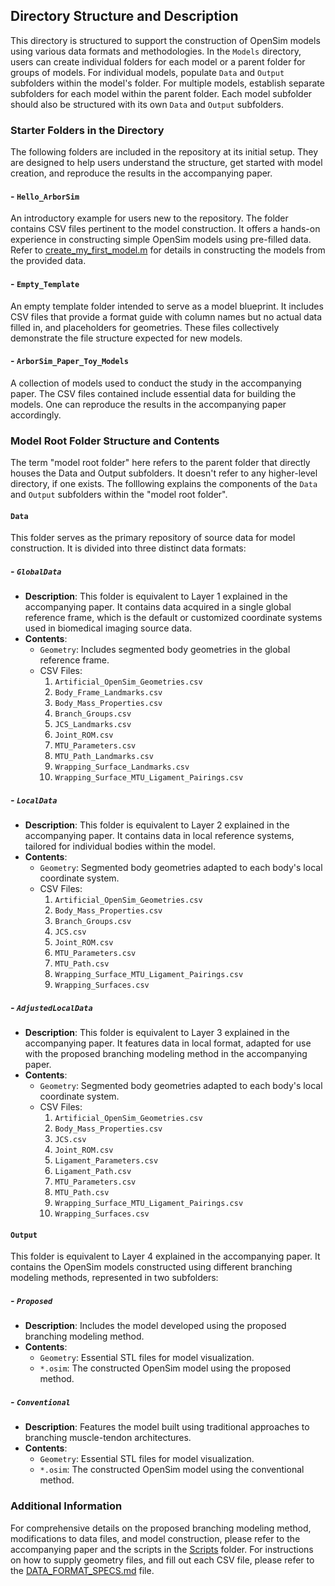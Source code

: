 ## Directory Structure and Description

This directory is structured to support the construction of OpenSim models using various data formats and methodologies. In the `Models` directory, users can create individual folders for each model or a parent folder for groups of models. For individual models, populate `Data` and `Output` subfolders within the model's folder. For multiple models, establish separate subfolders for each model within the parent folder. Each model subfolder should also be structured with its own `Data` and `Output` subfolders. 

### Starter Folders in the Directory
The following folders are included in the repository at its initial setup. They are designed to help users understand the structure, get started with model creation, and reproduce the results in the accompanying paper.

#### - `Hello_ArborSim`
  An introductory example for users new to the repository. The folder contains CSV files pertinent to the model construction. It offers a hands-on experience in constructing simple OpenSim models using pre-filled data. Refer to [create_my_first_model.m](../Scripts/create_my_first_model.m) for details in constructing the models from the provided data.

#### - `Empty_Template`
  An empty template folder intended to serve as a model blueprint. It includes CSV files that provide a format guide with column names but no actual data filled in, and placeholders for geometries. These files collectively demonstrate the file structure expected for new models.

#### - `ArborSim_Paper_Toy_Models`
  A collection of models used to conduct the study in the accompanying paper. The CSV files contained include essential data for building the models. One can reproduce the results in the accompanying paper accordingly.

### Model Root Folder Structure and Contents
The term "model root folder" here refers to the parent folder that directly houses the Data and Output subfolders. It doesn't refer to any higher-level directory, if one exists.
The folllowing explains the components of the `Data` and `Output` subfolders within the "model root folder".

#### `Data`
This folder serves as the primary repository of source data for model construction. It is divided into three distinct data formats:

##### - `GlobalData`
   - **Description**: This folder is equivalent to Layer 1 explained in the accompanying paper. It contains data acquired in a single global reference frame, which is the default or customized coordinate systems used in biomedical imaging source data.
   - **Contents**:
     - `Geometry`: Includes segmented body geometries in the global reference frame.
     - CSV Files: 
       1. `Artificial_OpenSim_Geometries.csv`
       2. `Body_Frame_Landmarks.csv`
       3. `Body_Mass_Properties.csv`
       4. `Branch_Groups.csv`
       5. `JCS_Landmarks.csv`
       6. `Joint_ROM.csv`
       7. `MTU_Parameters.csv`
       8. `MTU_Path_Landmarks.csv`
       9. `Wrapping_Surface_Landmarks.csv`
       10. `Wrapping_Surface_MTU_Ligament_Pairings.csv`

##### - `LocalData`
   - **Description**: This folder is equivalent to Layer 2 explained in the accompanying paper. It contains data in local reference systems, tailored for individual bodies within the model.
   - **Contents**:
     - `Geometry`: Segmented body geometries adapted to each body's local coordinate system.
     - CSV Files:
       1. `Artificial_OpenSim_Geometries.csv`
       2. `Body_Mass_Properties.csv`
       3. `Branch_Groups.csv`
       4. `JCS.csv`
       5. `Joint_ROM.csv`
       6. `MTU_Parameters.csv`
       7. `MTU_Path.csv`
       8. `Wrapping_Surface_MTU_Ligament_Pairings.csv`
       9. `Wrapping_Surfaces.csv`

##### - `AdjustedLocalData`
   - **Description**: This folder is equivalent to Layer 3 explained in the accompanying paper. It features data in local format, adapted for use with the proposed branching modeling method in the accompanying paper.
   - **Contents**:
     - `Geometry`: Segmented body geometries adapted to each body's local coordinate system.
     - CSV Files:
       1. `Artificial_OpenSim_Geometries.csv`
       2. `Body_Mass_Properties.csv`
       3. `JCS.csv`
       4. `Joint_ROM.csv`
       5. `Ligament_Parameters.csv`
       6. `Ligament_Path.csv`
       7. `MTU_Parameters.csv`
       8. `MTU_Path.csv`
       9. `Wrapping_Surface_MTU_Ligament_Pairings.csv`
       10. `Wrapping_Surfaces.csv`

#### `Output`
This folder is equivalent to Layer 4 explained in the accompanying paper. It contains the OpenSim models constructed using different branching modeling methods, represented in two subfolders:

##### - `Proposed`
   - **Description**: Includes the model developed using the proposed branching modeling method.
   - **Contents**:
     - `Geometry`: Essential STL files for model visualization.
     - `*.osim`: The constructed OpenSim model using the proposed method.

##### - `Conventional`
   - **Description**: Features the model built using traditional approaches to branching muscle-tendon architectures.
   - **Contents**:
     - `Geometry`: Essential STL files for model visualization.
     - `*.osim`: The constructed OpenSim model using the conventional method.

### Additional Information
For comprehensive details on the proposed branching modeling method, modifications to data files, and model construction, please refer to the accompanying paper and the scripts in the [Scripts](../Scripts/) folder. For instructions on how to supply geometry files, and fill out each CSV file, please refer to the [DATA_FORMAT_SPECS.md](./DATA_FORMAT_SPECS.md) file.

